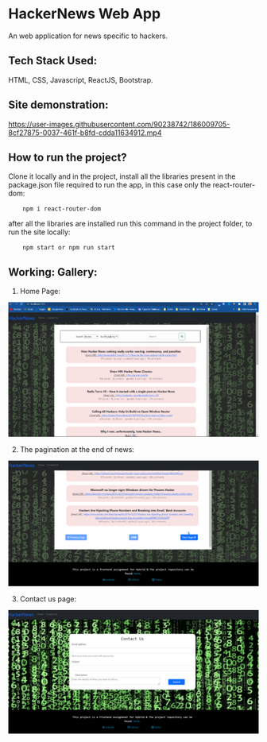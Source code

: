 # HackerNews Web App
An web application for news specific to hackers.

## Tech Stack Used: 
HTML, CSS, Javascript, ReactJS, Bootstrap.

## Site demonstration:

https://user-images.githubusercontent.com/90238742/186009705-8cf27875-0037-461f-b8fd-cdda11634912.mp4


## How to run the project? 
Clone it locally and in the project, install all the libraries present in the package.json file required to run the app, in this case only the react-router-dom:
```
    npm i react-router-dom
```
after all the libraries are installed run this command in the project folder, to run the site locally:
```
    npm start or npm run start
```


## Working: Gallery: 
1. Home Page: 
<img src='https://github.com/yagyesh-bobde/Hacker-News/blob/main/src/assets/images/home.png' alt='home page'>

2. The pagination at the end of news:
<img src='https://github.com/yagyesh-bobde/Hacker-News/blob/main/src/assets/images/page.png' alt='page_function'>

3. Contact us page: 
<img src='https://github.com/yagyesh-bobde/Hacker-News/blob/main/src/assets/images/contact_us.png' alt='contact_us page'>
